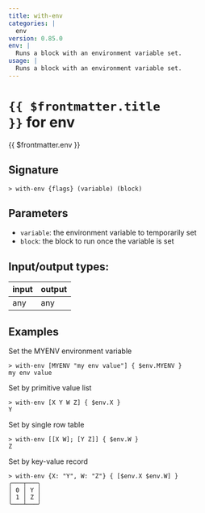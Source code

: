 ```yaml
---
title: with-env
categories: |
  env
version: 0.85.0
env: |
  Runs a block with an environment variable set.
usage: |
  Runs a block with an environment variable set.
---
```

<!-- This file is automatically generated. Please edit the command in https://github.com/nushell/nushell instead. -->

# <code>{{ $frontmatter.title }}</code> for env

<div class='command-title'>{{ $frontmatter.env }}</div>

## Signature

```> with-env {flags} (variable) (block)```

## Parameters

 -  `variable`: the environment variable to temporarily set
 -  `block`: the block to run once the variable is set


## Input/output types:

| input | output |
| ----- | ------ |
| any   | any    |

## Examples

Set the MYENV environment variable
```nu
> with-env [MYENV "my env value"] { $env.MYENV }
my env value
```

Set by primitive value list
```nu
> with-env [X Y W Z] { $env.X }
Y
```

Set by single row table
```nu
> with-env [[X W]; [Y Z]] { $env.W }
Z
```

Set by key-value record
```nu
> with-env {X: "Y", W: "Z"} { [$env.X $env.W] }
╭───┬───╮
│ 0 │ Y │
│ 1 │ Z │
╰───┴───╯

```
